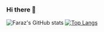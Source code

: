 ### Hi there 👋

![Faraz's GitHub stats](https://github-readme-stats.vercel.app/api?username=farazsafari&show_icons=true&theme=radical)
[![Top Langs](https://github-readme-stats.vercel.app/api/top-langs/?username=farazsafari&layout=donut)](https://github.com/farazsafari/github-readme-stats)
